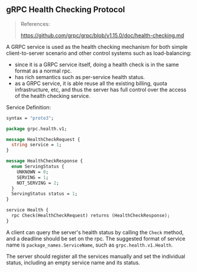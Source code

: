 ## gRPC Health Checking Protocol

> References:
>
> https://github.com/grpc/grpc/blob/v1.15.0/doc/health-checking.md



A GRPC service is used as the health checking mechanism for both simple client-to-server scenario and other control systems such as load-balancing:

- since it is a GRPC service itself, doing a health check is in the same format as a normal rpc.
- has rich semantics such as per-service health status. 
- as a GRPC service, it is able reuse all the existing billing, quota infrastructure, etc, and thus the server has full control over the access of the health checking service.

Service Definition:

```protobuf
syntax = "proto3";

package grpc.health.v1;

message HealthCheckRequest {
  string service = 1;
}

message HealthCheckResponse {
  enum ServingStatus {
    UNKNOWN = 0;
    SERVING = 1;
    NOT_SERVING = 2;
  }
  ServingStatus status = 1;
}

service Health {
  rpc Check(HealthCheckRequest) returns (HealthCheckResponse);
}
```

A client can query the server's health status by calling the `Check` method, and a deadline should be set on the rpc. The suggested format of service name is `package_names.ServiceName`, such as `grpc.health.v1.Health`.

The server should register all the services manually and set the individual status, including an empty service name and its status.